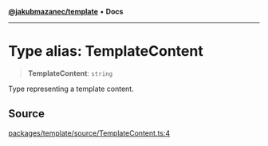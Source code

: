 [**@jakubmazanec/template**](../README.md) • **Docs**

---

# Type alias: TemplateContent

> **TemplateContent**: `string`

Type representing a template content.

## Source

[packages/template/source/TemplateContent.ts:4](https://github.com/jakubmazanec/tools/blob/bb20df5276ddb119762948adc2cda520aef09f0f/packages/template/source/TemplateContent.ts#L4)
